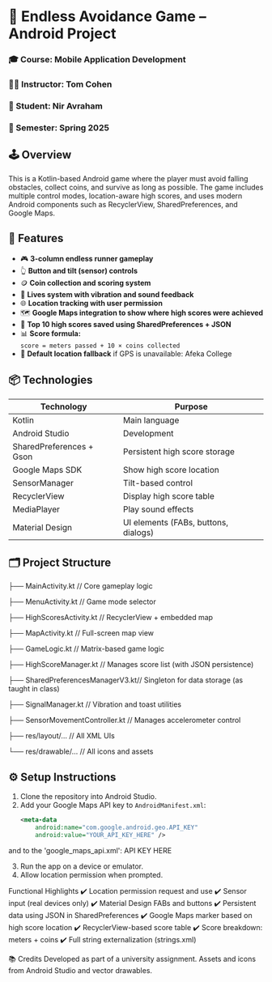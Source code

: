 # 🚗 Endless Avoidance Game – Android Project

### 🎓 Course: Mobile Application Development  
### 👨‍🏫 Instructor: Tom Cohen 
### 👤 Student: Nir Avraham  
### 📅 Semester: Spring 2025  

## 🕹️ Overview

This is a Kotlin-based Android game where the player must avoid falling obstacles, collect coins, and survive as long as possible. The game includes multiple control modes, location-aware high scores, and uses modern Android components such as RecyclerView, SharedPreferences, and Google Maps.

## 🚀 Features

- 🎮 **3-column endless runner gameplay**
- 👆 **Button and tilt (sensor) controls**
- 🪙 **Coin collection and scoring system**
- 💓 **Lives system with vibration and sound feedback**
- 🌐 **Location tracking with user permission**
- 🗺️ **Google Maps integration to show where high scores were achieved**
- 💾 **Top 10 high scores saved using SharedPreferences + JSON**
- 📊 **Score formula:**  
  `score = meters passed + 10 × coins collected`
- 🧭 **Default location fallback** if GPS is unavailable: Afeka College

## 📦 Technologies

| Technology | Purpose |
|------------|---------|
| Kotlin | Main language |
| Android Studio | Development |
| SharedPreferences + Gson | Persistent high score storage |
| Google Maps SDK | Show high score location |
| SensorManager | Tilt-based control |
| RecyclerView | Display high score table |
| MediaPlayer | Play sound effects |
| Material Design | UI elements (FABs, buttons, dialogs) |


## 🗂 Project Structure

├── MainActivity.kt                // Core gameplay logic

├── MenuActivity.kt               // Game mode selector

├── HighScoresActivity.kt         // RecyclerView + embedded map

├── MapActivity.kt                // Full-screen map view

├── GameLogic.kt                  // Matrix-based game logic

├── HighScoreManager.kt           // Manages score list (with JSON persistence)

├── SharedPreferencesManagerV3.kt// Singleton for data storage (as taught in class)

├── SignalManager.kt              // Vibration and toast utilities

├── SensorMovementController.kt  // Manages accelerometer control

├── res/layout/…                  // All XML UIs

└── res/drawable/…                // All icons and assets


## ⚙️ Setup Instructions

1. Clone the repository into Android Studio.
2. Add your Google Maps API key to `AndroidManifest.xml`:
   ```xml
   <meta-data
       android:name="com.google.android.geo.API_KEY"
       android:value="YOUR_API_KEY_HERE" />

  and to the 'google_maps_api.xml':
    <resources>
    <string name="google_maps_key" templateMergeStrategy="preserve" translatable="false">
       API KEY HERE
    </string>
</resources>


3. Run the app on a device or emulator.
4. Allow location permission when prompted.

Functional Highlights
✔️ Location permission request and use
✔️ Sensor input (real devices only)
✔️ Material Design FABs and buttons
✔️ Persistent data using JSON in SharedPreferences
✔️ Google Maps marker based on high score location
✔️ RecyclerView-based score table
✔️ Score breakdown: meters + coins
✔️ Full string externalization (strings.xml)

📚 Credits
Developed as part of a university assignment.
Assets and icons from Android Studio and vector drawables.




